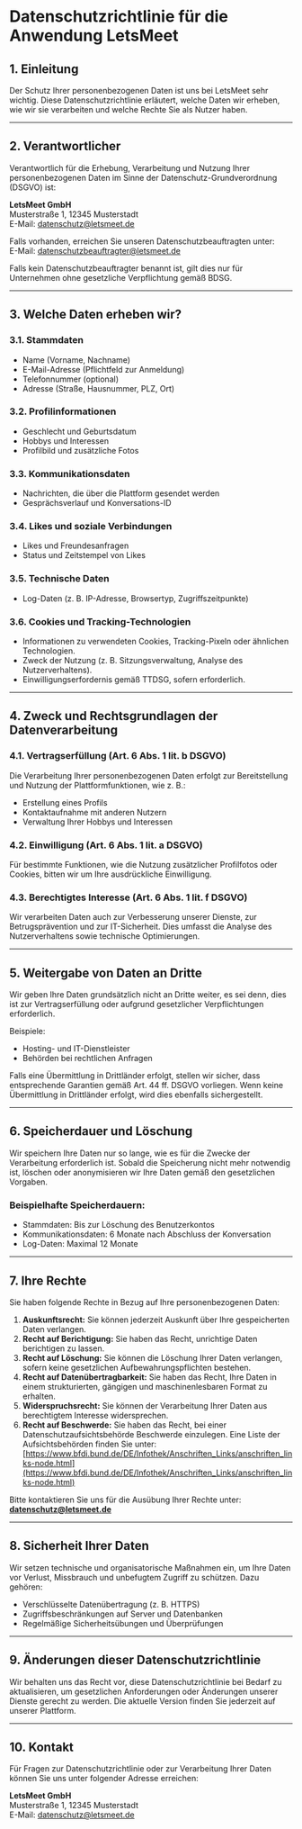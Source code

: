 # **Datenschutzrichtlinie für die Anwendung LetsMeet**

## **1. Einleitung**
Der Schutz Ihrer personenbezogenen Daten ist uns bei LetsMeet sehr wichtig. Diese Datenschutzrichtlinie erläutert, welche Daten wir erheben, wie wir sie verarbeiten und welche Rechte Sie als Nutzer haben.

---

## **2. Verantwortlicher**
Verantwortlich für die Erhebung, Verarbeitung und Nutzung Ihrer personenbezogenen Daten im Sinne der Datenschutz-Grundverordnung (DSGVO) ist:

**LetsMeet GmbH**  
Musterstraße 1, 12345 Musterstadt  
E-Mail: datenschutz@letsmeet.de

Falls vorhanden, erreichen Sie unseren Datenschutzbeauftragten unter:  
E-Mail: datenschutzbeauftragter@letsmeet.de  

Falls kein Datenschutzbeauftragter benannt ist, gilt dies nur für Unternehmen ohne gesetzliche Verpflichtung gemäß BDSG.

---

## **3. Welche Daten erheben wir?**
### 3.1. **Stammdaten**
- Name (Vorname, Nachname)
- E-Mail-Adresse (Pflichtfeld zur Anmeldung)
- Telefonnummer (optional)
- Adresse (Straße, Hausnummer, PLZ, Ort)

### 3.2. **Profilinformationen**
- Geschlecht und Geburtsdatum
- Hobbys und Interessen
- Profilbild und zusätzliche Fotos

### 3.3. **Kommunikationsdaten**
- Nachrichten, die über die Plattform gesendet werden
- Gesprächsverlauf und Konversations-ID

### 3.4. **Likes und soziale Verbindungen**
- Likes und Freundesanfragen
- Status und Zeitstempel von Likes

### 3.5. **Technische Daten**
- Log-Daten (z. B. IP-Adresse, Browsertyp, Zugriffszeitpunkte)

### 3.6. **Cookies und Tracking-Technologien**
- Informationen zu verwendeten Cookies, Tracking-Pixeln oder ähnlichen Technologien.
- Zweck der Nutzung (z. B. Sitzungsverwaltung, Analyse des Nutzerverhaltens).
- Einwilligungserfordernis gemäß TTDSG, sofern erforderlich.

---

## **4. Zweck und Rechtsgrundlagen der Datenverarbeitung**
### **4.1. Vertragserfüllung (Art. 6 Abs. 1 lit. b DSGVO)**
Die Verarbeitung Ihrer personenbezogenen Daten erfolgt zur Bereitstellung und Nutzung der Plattformfunktionen, wie z. B.:
- Erstellung eines Profils
- Kontaktaufnahme mit anderen Nutzern
- Verwaltung Ihrer Hobbys und Interessen

### **4.2. Einwilligung (Art. 6 Abs. 1 lit. a DSGVO)**
Für bestimmte Funktionen, wie die Nutzung zusätzlicher Profilfotos oder Cookies, bitten wir um Ihre ausdrückliche Einwilligung.

### **4.3. Berechtigtes Interesse (Art. 6 Abs. 1 lit. f DSGVO)**
Wir verarbeiten Daten auch zur Verbesserung unserer Dienste, zur Betrugsprävention und zur IT-Sicherheit. Dies umfasst die Analyse des Nutzerverhaltens sowie technische Optimierungen.

---

## **5. Weitergabe von Daten an Dritte**
Wir geben Ihre Daten grundsätzlich nicht an Dritte weiter, es sei denn, dies ist zur Vertragserfüllung oder aufgrund gesetzlicher Verpflichtungen erforderlich.

Beispiele:
- Hosting- und IT-Dienstleister
- Behörden bei rechtlichen Anfragen

Falls eine Übermittlung in Drittländer erfolgt, stellen wir sicher, dass entsprechende Garantien gemäß Art. 44 ff. DSGVO vorliegen. Wenn keine Übermittlung in Drittländer erfolgt, wird dies ebenfalls sichergestellt.

---

## **6. Speicherdauer und Löschung**
Wir speichern Ihre Daten nur so lange, wie es für die Zwecke der Verarbeitung erforderlich ist. Sobald die Speicherung nicht mehr notwendig ist, löschen oder anonymisieren wir Ihre Daten gemäß den gesetzlichen Vorgaben.

### **Beispielhafte Speicherdauern:**
- Stammdaten: Bis zur Löschung des Benutzerkontos
- Kommunikationsdaten: 6 Monate nach Abschluss der Konversation
- Log-Daten: Maximal 12 Monate

---

## **7. Ihre Rechte**
Sie haben folgende Rechte in Bezug auf Ihre personenbezogenen Daten:

1. **Auskunftsrecht:** Sie können jederzeit Auskunft über Ihre gespeicherten Daten verlangen.
2. **Recht auf Berichtigung:** Sie haben das Recht, unrichtige Daten berichtigen zu lassen.
3. **Recht auf Löschung:** Sie können die Löschung Ihrer Daten verlangen, sofern keine gesetzlichen Aufbewahrungspflichten bestehen.
4. **Recht auf Datenübertragbarkeit:** Sie haben das Recht, Ihre Daten in einem strukturierten, gängigen und maschinenlesbaren Format zu erhalten.
5. **Widerspruchsrecht:** Sie können der Verarbeitung Ihrer Daten aus berechtigtem Interesse widersprechen.
6. **Recht auf Beschwerde:** Sie haben das Recht, bei einer Datenschutzaufsichtsbehörde Beschwerde einzulegen. Eine Liste der Aufsichtsbehörden finden Sie unter:  
[https://www.bfdi.bund.de/DE/Infothek/Anschriften_Links/anschriften_links-node.html](https://www.bfdi.bund.de/DE/Infothek/Anschriften_Links/anschriften_links-node.html)

Bitte kontaktieren Sie uns für die Ausübung Ihrer Rechte unter: **datenschutz@letsmeet.de**

---

## **8. Sicherheit Ihrer Daten**
Wir setzen technische und organisatorische Maßnahmen ein, um Ihre Daten vor Verlust, Missbrauch und unbefugtem Zugriff zu schützen. Dazu gehören:
- Verschlüsselte Datenübertragung (z. B. HTTPS)
- Zugriffsbeschränkungen auf Server und Datenbanken
- Regelmäßige Sicherheitsübungen und Überprüfungen

---

## **9. Änderungen dieser Datenschutzrichtlinie**
Wir behalten uns das Recht vor, diese Datenschutzrichtlinie bei Bedarf zu aktualisieren, um gesetzlichen Anforderungen oder Änderungen unserer Dienste gerecht zu werden. Die aktuelle Version finden Sie jederzeit auf unserer Plattform.

---

## **10. Kontakt**
Für Fragen zur Datenschutzrichtlinie oder zur Verarbeitung Ihrer Daten können Sie uns unter folgender Adresse erreichen:

**LetsMeet GmbH**  
Musterstraße 1, 12345 Musterstadt  
E-Mail: datenschutz@letsmeet.de